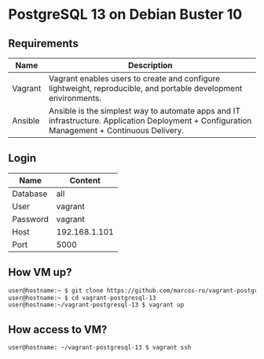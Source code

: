 # PostgreSQL 13 on Debian Buster 10
## Requirements
| Name    | Description                                                                                                                                 |
|---------|---------------------------------------------------------------------------------------------------------------------------------------------|
| Vagrant | Vagrant enables users to create and configure lightweight, reproducible, and portable development environments.                             |
| Ansible | Ansible is the simplest way to automate apps and IT infrastructure. Application Deployment + Configuration Management + Continuous Delivery.|

## Login

| Name     | Content      |
|----------|--------------|
| Database | all          |
| User     | vagrant      |
| Password | vagrant      |
| Host     | 192.168.1.101|
| Port     | 5000         |

## How VM up?
```bash
user@hostname:~ $ git clone https://github.com/marcos-ro/vagrant-postgresql-13
user@hostname:~ $ cd vagrant-postgresql-13
user@hostname:~/vagrant-postgresql-13 $ vagrant up
```

## How access to VM?
```bash
user@hostname: ~/vagrant-postgresql-13 $ vagrant ssh
```
